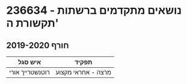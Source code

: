 # 236634 - נושאים מתקדמים ברשתות תקשורת ה'

## חורף 2019-2020

| איש סגל | תפקיד |
| ---- | ---- |
| רוטנשטרייך אורי | מרצה - אחראי מקצוע |

